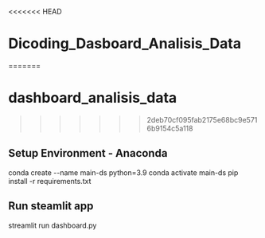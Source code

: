 <<<<<<< HEAD
# Dicoding_Dasboard_Analisis_Data
=======
# dashboard_analisis_data
>>>>>>> 2deb70cf095fab2175e68bc9e5716b9154c5a118
## Setup Environment - Anaconda
conda create --name main-ds python=3.9
conda activate main-ds
pip install -r requirements.txt

## Run steamlit app

streamlit run dashboard.py
